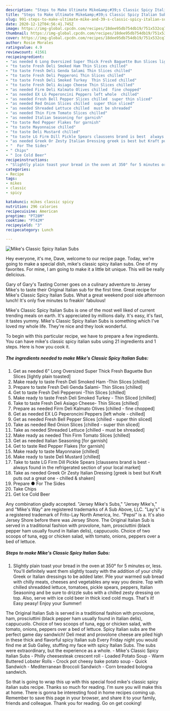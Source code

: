 ```yaml
---
description: "Steps to Make Ultimate Mike&amp;#39;s Classic Spicy Italian Subs"
title: "Steps to Make Ultimate Mike&amp;#39;s Classic Spicy Italian Subs"
slug: 991-steps-to-make-ultimate-mike-and-39-s-classic-spicy-italian-subs
date: 2020-12-12T04:56:41.745Z
image: https://img-global.cpcdn.com/recipes/18dee95db754db19/751x532cq70/mikes-classic-spicy-italian-subs-recipe-main-photo.jpg
thumbnail: https://img-global.cpcdn.com/recipes/18dee95db754db19/751x532cq70/mikes-classic-spicy-italian-subs-recipe-main-photo.jpg
cover: https://img-global.cpcdn.com/recipes/18dee95db754db19/751x532cq70/mikes-classic-spicy-italian-subs-recipe-main-photo.jpg
author: Rosie Morales
ratingvalue: 4.9
reviewcount: 41561
recipeingredient:
- "as needed 6 Long Oversized Super Thick Fresh Baguette Bun Slices lightly plain toasted"
- "to taste Fresh Deli Smoked Ham Thin Slices chilled"
- "to taste Fresh Deli Genda Salami Thin Slices chilled"
- "to taste Fresh Deli Pepperoni Thin Slices chilled"
- "to taste Fresh Deli Smoked Turkey  Thin Sliced chilled"
- "to taste Fresh Deli Asiago Cheese Thin Slices chilled"
- "as needed Firm Deli Kalmato Olives chilled  fine chopped"
- "as needed EX LG Peperoncini Peppers left whole  chilled"
- "as needed Fresh Bell Pepper Slices chilled  super thin sliced"
- "as needed Red Onion Slices chilled  super thin sliced"
- "as needed Shreaded Lettuce chilled  must be shreaded"
- "as needed Thin Firm Tomato Slices chilled"
- "as needed Italian Seasoning for garnish"
- "to taste Red Pepper Flakes for garnish"
- "to taste Mayonnaise chilled"
- "to taste Deli Mustard chilled"
- "to taste LG Firm Dill Pickle Spears claussens brand is best  always found in the refrigerated section of your local market"
- "as needed Greek Or Zesty Italian Dressing greek is best but Kraft puts out a great one  chilled  shaken"
- "  For The Sides"
- " Chips"
- " Ice Cold Beer"
recipeinstructions:
- "Slightly plain toast your bread in the oven at 350° for 5 minutes or, less. You&#39;ll definitely want them slightly toasty with the addition of your chilly Greek or Italian dressings to be added later. Pile your warmed sub bread with chilly meats, cheeses and vegetables any way you desire. Top with chilled shreadded lettuce, tomatoes, pickle spears, peppers, Italian Seasoning and be sure to drizzle subs with a chilled zesty dressing on top. Also, serve with ice cold beer in thick iced cold mugs. That&#39;s it! Easy peasy! Enjoy your Summer!"
categories:
- Recipe
tags:
- mikes
- classic
- spicy

katakunci: mikes classic spicy 
nutrition: 296 calories
recipecuisine: American
preptime: "PT28M"
cooktime: "PT42M"
recipeyield: "3"
recipecategory: Lunch

---
```



![Mike&#39;s Classic Spicy Italian Subs](https://img-global.cpcdn.com/recipes/18dee95db754db19/751x532cq70/mikes-classic-spicy-italian-subs-recipe-main-photo.jpg)

Hey everyone, it's me, Dave, welcome to our recipe page. Today, we're going to make a special dish, mike&#39;s classic spicy italian subs. One of my favorites. For mine, I am going to make it a little bit unique. This will be really delicious.

Gary of Gary&#39;s Tasting Corner goes on a culinary adventure to Jersey Mike&#39;s to taste their Original Italian sub for the first time. Great recipe for Mike&#39;s Classic Spicy Italian Subs. What a great weekend pool side afternoon lunch! It&#39;s only five minutes to freakin&#39; fabulous!

Mike&#39;s Classic Spicy Italian Subs is one of the most well liked of current trending meals on earth. It's appreciated by millions daily. It's easy, it's fast, it tastes yummy. Mike&#39;s Classic Spicy Italian Subs is something which I've loved my whole life. They're nice and they look wonderful.


To begin with this particular recipe, we have to prepare a few ingredients. You can have mike&#39;s classic spicy italian subs using 21 ingredients and 1 steps. Here is how you cook it.

<!--inarticleads1-->

##### The ingredients needed to make Mike&#39;s Classic Spicy Italian Subs:

1. Get as needed 6&#34; Long Oversized Super Thick Fresh Baguette Bun Slices [lightly plain toasted]
1. Make ready to taste Fresh Deli Smoked Ham -Thin Slices [chilled]
1. Prepare to taste Fresh Deli Genda Salami- Thin Slices [chilled]
1. Get to taste Fresh Deli Pepperoni -Thin Slices [chilled]
1. Make ready to taste Fresh Deli Smoked Turkey - Thin Sliced [chilled]
1. Take to taste Fresh Deli Asiago Cheese- Thin Slices [chilled]
1. Prepare as needed Firm Deli Kalmato Olives [chilled - fine chopped]
1. Get as needed EX LG Peperoncini Peppers [left whole - chilled]
1. Get as needed Fresh Bell Pepper Slices [chilled - super thin sliced]
1. Take as needed Red Onion Slices [chilled - super thin sliced]
1. Take as needed Shreaded Lettuce [chilled - must be shreaded]
1. Make ready as needed Thin Firm Tomato Slices [chilled]
1. Get as needed Italian Seasoning [for garnish]
1. Get to taste Red Pepper Flakes [for garnish]
1. Make ready to taste Mayonnaise [chilled]
1. Make ready to taste Deli Mustard [chilled]
1. Take to taste LG Firm Dill Pickle Spears [claussens brand is best - always found in the refrigerated section of your local market]
1. Take as needed Greek Or Zesty Italian Dressing [greek is best but Kraft puts out a great one - chilled &amp; shaken]
1. Prepare  ● For The Sides
1. Take  Chips
1. Get  Ice Cold Beer


Any combination gladly accepted. &#34;Jersey Mike&#39;s Subs,&#34; &#34;Jersey Mike&#39;s,&#34; and &#34;Mike&#39;s Way&#34; are registered trademarks of A Sub Above, LLC. &#34;Lay&#39;s&#34; is a registered trademark of Frito-Lay North America, Inc. &#34;Pepsi&#34; is a. It&#39;s also Jersey Shore before there was Jersey Shore. The Original Italian Sub is served in a traditional fashion with provolone, ham, prosciuttini (black pepper ham usually found in Italian delis), cappucuolo. Choice of two scoops of tuna, egg or chicken salad, with tomato, onions, peppers over a bed of lettuce. 

<!--inarticleads2-->

##### Steps to make Mike&#39;s Classic Spicy Italian Subs:

1. Slightly plain toast your bread in the oven at 350° for 5 minutes or, less. You&#39;ll definitely want them slightly toasty with the addition of your chilly Greek or Italian dressings to be added later. Pile your warmed sub bread with chilly meats, cheeses and vegetables any way you desire. Top with chilled shreadded lettuce, tomatoes, pickle spears, peppers, Italian Seasoning and be sure to drizzle subs with a chilled zesty dressing on top. Also, serve with ice cold beer in thick iced cold mugs. That&#39;s it! Easy peasy! Enjoy your Summer!


The Original Italian Sub is served in a traditional fashion with provolone, ham, prosciuttini (black pepper ham usually found in Italian delis), cappucuolo. Choice of two scoops of tuna, egg or chicken salad, with tomato, onions, peppers over a bed of lettuce. Spicy Italian subs are the perfect game day sandwich! Deli meat and provolone cheese are piled high in these thick and flavorful spicy Italian sub Every Friday night you would find me at Sub Galley, stuffing my face with spicy Italian Subs. The subs were extraordinary, but the experience as a whole. - Mike&#39;s Classic Spicy Italian Subs - Philly cheesesteak crescent roll - Loaded Potato Soup - Warm Buttered Lobster Rolls - Crock pot cheesy bake potato soup - Quick Sandwich - Mediterranean Broccoli Sandwich - Corn breaded bologna sandwich. 

So that is going to wrap this up with this special food mike&#39;s classic spicy italian subs recipe. Thanks so much for reading. I'm sure you will make this at home. There is gonna be interesting food in home recipes coming up. Remember to save this page in your browser, and share it to your family, friends and colleague. Thank you for reading. Go on get cooking!
